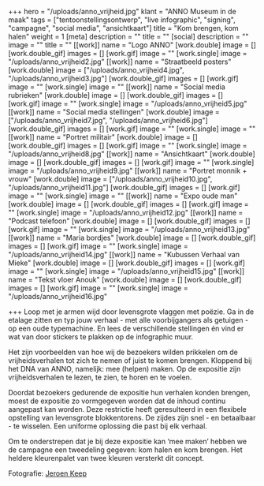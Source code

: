 +++
hero = "/uploads/anno_vrijheid.jpg"
klant = "ANNO Museum in de maak"
tags = ["tentoonstellingsontwerp", "live infographic", "signing", "campagne", "social media", "ansichtkaart"]
title = "Kom brengen, kom halen"
weight = 1
[meta]
description = ""
title = ""
[social]
description = ""
image = ""
title = ""
[[work]]
name = "Logo ANNO"
[work.double]
image = []
[work.double_gif]
images = []
[work.gif]
image = ""
[work.single]
image = "/uploads/anno_vrijheid2.jpg"
[[work]]
name = "Straatbeeld posters"
[work.double]
image = ["/uploads/anno_vrijheid4.jpg", "/uploads/anno_vrijheid3.jpg"]
[work.double_gif]
images = []
[work.gif]
image = ""
[work.single]
image = ""
[[work]]
name = "Social media rubrieken"
[work.double]
image = []
[work.double_gif]
images = []
[work.gif]
image = ""
[work.single]
image = "/uploads/anno_vrijheid5.jpg"
[[work]]
name = "Social media stellingen"
[work.double]
image = ["/uploads/anno_vrijheid7.jpg", "/uploads/anno_vrijheid6.jpg"]
[work.double_gif]
images = []
[work.gif]
image = ""
[work.single]
image = ""
[[work]]
name = "Portret militair"
[work.double]
image = []
[work.double_gif]
images = []
[work.gif]
image = ""
[work.single]
image = "/uploads/anno_vrijheid8.jpg"
[[work]]
name = "Ansichtkaart"
[work.double]
image = []
[work.double_gif]
images = []
[work.gif]
image = ""
[work.single]
image = "/uploads/anno_vrijheid9.jpg"
[[work]]
name = "Portret monnik + vrouw"
[work.double]
image = ["/uploads/anno_vrijheid10.jpg", "/uploads/anno_vrijheid11.jpg"]
[work.double_gif]
images = []
[work.gif]
image = ""
[work.single]
image = ""
[[work]]
name = "Expo oude man"
[work.double]
image = []
[work.double_gif]
images = []
[work.gif]
image = ""
[work.single]
image = "/uploads/anno_vrijheid12.jpg"
[[work]]
name = "Podcast telefoon"
[work.double]
image = []
[work.double_gif]
images = []
[work.gif]
image = ""
[work.single]
image = "/uploads/anno_vrijheid13.jpg"
[[work]]
name = "Maria bordjes"
[work.double]
image = []
[work.double_gif]
images = []
[work.gif]
image = ""
[work.single]
image = "/uploads/anno_vrijheid14.jpg"
[[work]]
name = "Kubussen Verhaal van Mieke"
[work.double]
image = []
[work.double_gif]
images = []
[work.gif]
image = ""
[work.single]
image = "/uploads/anno_vrijheid15.jpg"
[[work]]
name = "Tekst vloer Anouk"
[work.double]
image = []
[work.double_gif]
images = []
[work.gif]
image = ""
[work.single]
image = "/uploads/anno_vrijheid16.jpg"

+++
Loop met je armen wijd door levensgrote vlaggen met poëzie. Ga in de etalage zitten en typ jouw verhaal - met alle voorbijgangers als getuigen - op een oude typemachine. En lees de verschillende stellingen én vind er wat van door stickers te plakken op de infographic muur.

Het zijn voorbeelden van hoe wij de bezoekers wilden prikkelen om de vrijheidsverhalen tot zich te nemen of juist te komen brengen. Kloppend bij het DNA van ANNO, namelijk: mee (helpen) maken. Op de expositie zijn vrijheidsverhalen te lezen, te zien, te horen en te voelen.

Doordat bezoekers gedurende de expositie hun verhalen konden brengen, moest de expositie zo vormgegeven worden dat de inhoud continu aangepast kan worden. Deze restrictie heeft geresulteerd in een flexibele opstelling van levensgrote blokkentorens. De zijdes zijn snel - en betaalbaar - te wisselen. Een uniforme oplossing die past bij elk verhaal.

Om te onderstrepen dat je bij deze expositie kan ‘mee maken’ hebben we de campagne een tweedeling gegeven: kom halen en kom brengen. Het heldere kleurenpalet van twee kleuren versterkt dit concept.

Fotografie: [Jeroen Keep](https://www.jeroenkeep.nl/ "Jeroen Keep")